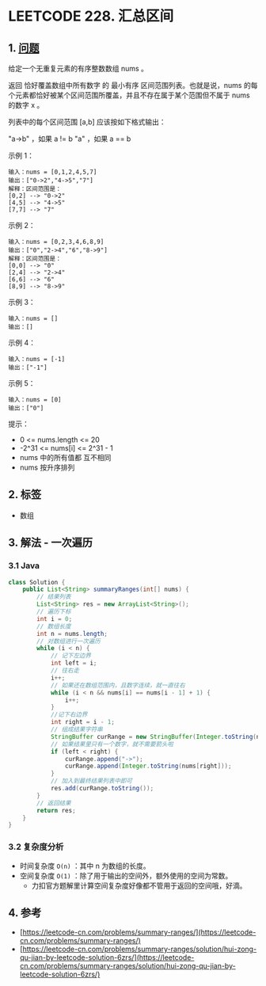 # LEETCODE 228. 汇总区间

## 1. [问题](https://leetcode-cn.com/problems/summary-ranges/)

给定一个无重复元素的有序整数数组 nums 。

返回 恰好覆盖数组中所有数字 的 最小有序 区间范围列表。也就是说，nums 的每个元素都恰好被某个区间范围所覆盖，并且不存在属于某个范围但不属于 nums 的数字 x 。

列表中的每个区间范围 \[a,b\] 应该按如下格式输出：

"a-&gt;b" ，如果 a != b "a" ，如果 a == b

示例 1：

```text
输入：nums = [0,1,2,4,5,7]
输出：["0->2","4->5","7"]
解释：区间范围是：
[0,2] --> "0->2"
[4,5] --> "4->5"
[7,7] --> "7"
```

示例 2：

```text
输入：nums = [0,2,3,4,6,8,9]
输出：["0","2->4","6","8->9"]
解释：区间范围是：
[0,0] --> "0"
[2,4] --> "2->4"
[6,6] --> "6"
[8,9] --> "8->9"
```

示例 3：

```text
输入：nums = []
输出：[]
```

示例 4：

```text
输入：nums = [-1]
输出：["-1"]
```

示例 5：

```text
输入：nums = [0]
输出：["0"]
```

提示：

* 0 &lt;= nums.length &lt;= 20 
* -2^31 &lt;= nums\[i\] &lt;= 2^31 - 1 
* nums 中的所有值都 互不相同 
* nums 按升序排列

## 2. 标签

* 数组

## 3. 解法 - 一次遍历

### 3.1 Java

```java
class Solution {
    public List<String> summaryRanges(int[] nums) {
        // 结果列表
        List<String> res = new ArrayList<String>();
        // 遍历下标
        int i = 0;
        // 数组长度
        int n = nums.length;
        // 对数组进行一次遍历
        while (i < n) {
            // 记下左边界
            int left = i;
            // 往右走
            i++;
            // 如果还在数组范围内，且数字连续，就一直往右
            while (i < n && nums[i] == nums[i - 1] + 1) {
                i++;
            }
            //记下右边界
            int right = i - 1;
            // 组成结果字符串
            StringBuffer curRange = new StringBuffer(Integer.toString(nums[left]));
            // 如果结果里只有一个数字，就不需要箭头啦
            if (left < right) {
                curRange.append("->");
                curRange.append(Integer.toString(nums[right]));
            }
            // 加入到最终结果列表中即可
            res.add(curRange.toString());
        }
        // 返回结果
        return res;
    }
}
```

### 3.2 复杂度分析

* 时间复杂度 `O(n)` ：其中 n 为数组的长度。
* 空间复杂度 `O(1)` ：除了用于输出的空间外，额外使用的空间为常数。
  * 力扣官方题解里计算空间复杂度好像都不管用于返回的空间哦，好滴。

## 4. 参考

* [https://leetcode-cn.com/problems/summary-ranges/](https://leetcode-cn.com/problems/summary-ranges/)
* [https://leetcode-cn.com/problems/summary-ranges/solution/hui-zong-qu-jian-by-leetcode-solution-6zrs/](https://leetcode-cn.com/problems/summary-ranges/solution/hui-zong-qu-jian-by-leetcode-solution-6zrs/)

